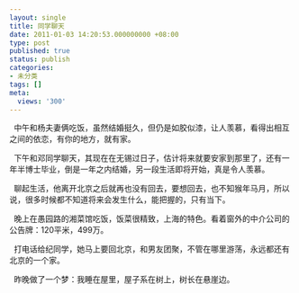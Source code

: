 ```yaml
---
layout: single
title: 同学聊天
date: 2011-01-03 14:20:53.000000000 +08:00
type: post
published: true
status: publish
categories:
- 未分类
tags: []
meta:
  views: '300'
---
```

<p>&#160; 中午和杨夫妻俩吃饭，虽然结婚挺久，但仍是如胶似漆，让人羡慕，看得出相互之间的依恋，有你的地方，就有家。</p>
<p>&#160; 下午和邓同学聊天，其现在在无锡过日子，估计将来就要安家到那里了，还有一年半博士毕业，倒是一年之内结婚，另一段生活即将开始，真是令人羡慕。</p>
<p>&#160; 聊起生活，他离开北京之后就再也没有回去，要想回去，也不知猴年马月，所以说，很多时候都不知道将来会发生什么，能把握的，只有当下。</p>
<p>&#160; 晚上在愚园路的湘菜馆吃饭，饭菜很精致，上海的特色。看着窗外的中介公司的公告牌：120平米，499万。</p>
<p>&#160; 打电话给纪同学，她马上要回北京，和男友团聚，不管在哪里游荡，永远都还有北京的一个家。</p>
<p>&#160; 昨晚做了一个梦：我睡在屋里，屋子系在树上，树长在悬崖边。</p>
